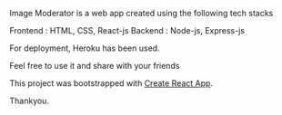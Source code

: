 Image Moderator is a web app created using the following tech stacks

Frontend : HTML, CSS, React-js
Backend : Node-js, Express-js

For deployment, Heroku has been used.

Feel free to use it and share with your friends

This project was bootstrapped with [Create React App](https://github.com/facebook/create-react-app).


Thankyou.

